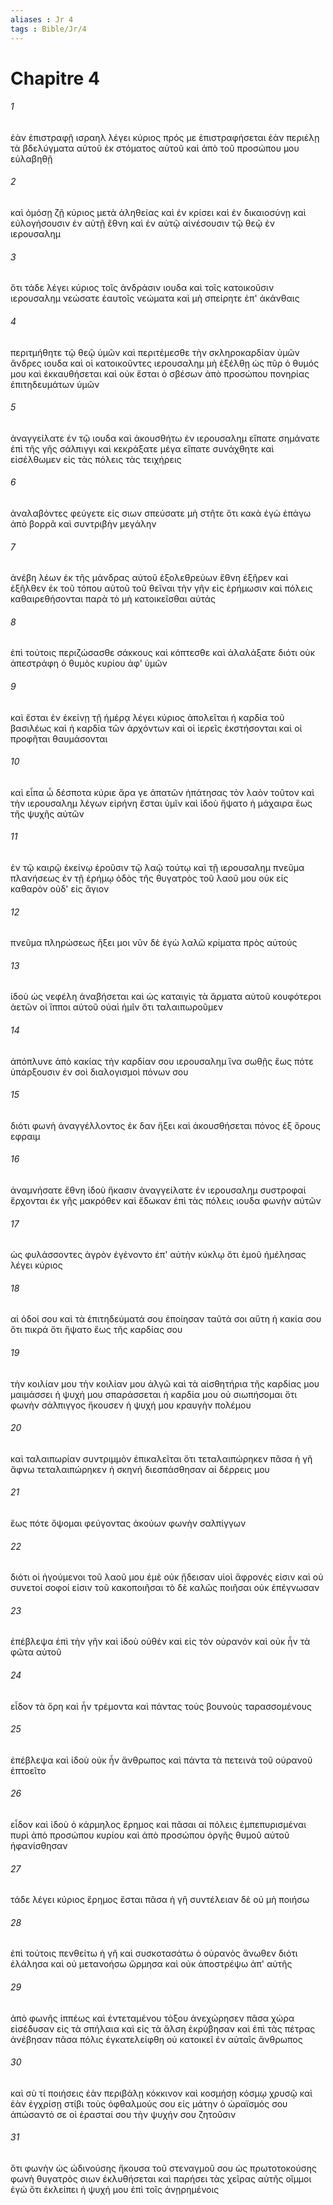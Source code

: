 ```yaml
---
aliases : Jr 4
tags : Bible/Jr/4
---
```


# Chapitre 4

###### 1
ἐὰν ἐπιστραφῇ ισραηλ λέγει κύριος πρός με ἐπιστραφήσεται ἐὰν περιέλῃ τὰ βδελύγματα αὐτοῦ ἐκ στόματος αὐτοῦ καὶ ἀπὸ τοῦ προσώπου μου εὐλαβηθῇ
###### 2
καὶ ὀμόσῃ ζῇ κύριος μετὰ ἀληθείας καὶ ἐν κρίσει καὶ ἐν δικαιοσύνῃ καὶ εὐλογήσουσιν ἐν αὐτῇ ἔθνη καὶ ἐν αὐτῷ αἰνέσουσιν τῷ θεῷ ἐν ιερουσαλημ
###### 3
ὅτι τάδε λέγει κύριος τοῖς ἀνδράσιν ιουδα καὶ τοῖς κατοικοῦσιν ιερουσαλημ νεώσατε ἑαυτοῖς νεώματα καὶ μὴ σπείρητε ἐπ' ἀκάνθαις
###### 4
περιτμήθητε τῷ θεῷ ὑμῶν καὶ περιτέμεσθε τὴν σκληροκαρδίαν ὑμῶν ἄνδρες ιουδα καὶ οἱ κατοικοῦντες ιερουσαλημ μὴ ἐξέλθῃ ὡς πῦρ ὁ θυμός μου καὶ ἐκκαυθήσεται καὶ οὐκ ἔσται ὁ σβέσων ἀπὸ προσώπου πονηρίας ἐπιτηδευμάτων ὑμῶν
###### 5
ἀναγγείλατε ἐν τῷ ιουδα καὶ ἀκουσθήτω ἐν ιερουσαλημ εἴπατε σημάνατε ἐπὶ τῆς γῆς σάλπιγγι καὶ κεκράξατε μέγα εἴπατε συνάχθητε καὶ εἰσέλθωμεν εἰς τὰς πόλεις τὰς τειχήρεις
###### 6
ἀναλαβόντες φεύγετε εἰς σιων σπεύσατε μὴ στῆτε ὅτι κακὰ ἐγὼ ἐπάγω ἀπὸ βορρᾶ καὶ συντριβὴν μεγάλην
###### 7
ἀνέβη λέων ἐκ τῆς μάνδρας αὐτοῦ ἐξολεθρεύων ἔθνη ἐξῆρεν καὶ ἐξῆλθεν ἐκ τοῦ τόπου αὐτοῦ τοῦ θεῖναι τὴν γῆν εἰς ἐρήμωσιν καὶ πόλεις καθαιρεθήσονται παρὰ τὸ μὴ κατοικεῖσθαι αὐτάς
###### 8
ἐπὶ τούτοις περιζώσασθε σάκκους καὶ κόπτεσθε καὶ ἀλαλάξατε διότι οὐκ ἀπεστράφη ὁ θυμὸς κυρίου ἀφ' ὑμῶν
###### 9
καὶ ἔσται ἐν ἐκείνῃ τῇ ἡμέρᾳ λέγει κύριος ἀπολεῖται ἡ καρδία τοῦ βασιλέως καὶ ἡ καρδία τῶν ἀρχόντων καὶ οἱ ἱερεῖς ἐκστήσονται καὶ οἱ προφῆται θαυμάσονται
###### 10
καὶ εἶπα ὦ δέσποτα κύριε ἄρα γε ἀπατῶν ἠπάτησας τὸν λαὸν τοῦτον καὶ τὴν ιερουσαλημ λέγων εἰρήνη ἔσται ὑμῖν καὶ ἰδοὺ ἥψατο ἡ μάχαιρα ἕως τῆς ψυχῆς αὐτῶν
###### 11
ἐν τῷ καιρῷ ἐκείνῳ ἐροῦσιν τῷ λαῷ τούτῳ καὶ τῇ ιερουσαλημ πνεῦμα πλανήσεως ἐν τῇ ἐρήμῳ ὁδὸς τῆς θυγατρὸς τοῦ λαοῦ μου οὐκ εἰς καθαρὸν οὐδ' εἰς ἅγιον
###### 12
πνεῦμα πληρώσεως ἥξει μοι νῦν δὲ ἐγὼ λαλῶ κρίματα πρὸς αὐτούς
###### 13
ἰδοὺ ὡς νεφέλη ἀναβήσεται καὶ ὡς καταιγὶς τὰ ἅρματα αὐτοῦ κουφότεροι ἀετῶν οἱ ἵπποι αὐτοῦ οὐαὶ ἡμῖν ὅτι ταλαιπωροῦμεν
###### 14
ἀπόπλυνε ἀπὸ κακίας τὴν καρδίαν σου ιερουσαλημ ἵνα σωθῇς ἕως πότε ὑπάρξουσιν ἐν σοὶ διαλογισμοὶ πόνων σου
###### 15
διότι φωνὴ ἀναγγέλλοντος ἐκ δαν ἥξει καὶ ἀκουσθήσεται πόνος ἐξ ὄρους εφραιμ
###### 16
ἀναμνήσατε ἔθνη ἰδοὺ ἥκασιν ἀναγγείλατε ἐν ιερουσαλημ συστροφαὶ ἔρχονται ἐκ γῆς μακρόθεν καὶ ἔδωκαν ἐπὶ τὰς πόλεις ιουδα φωνὴν αὐτῶν
###### 17
ὡς φυλάσσοντες ἀγρὸν ἐγένοντο ἐπ' αὐτὴν κύκλῳ ὅτι ἐμοῦ ἠμέλησας λέγει κύριος
###### 18
αἱ ὁδοί σου καὶ τὰ ἐπιτηδεύματά σου ἐποίησαν ταῦτά σοι αὕτη ἡ κακία σου ὅτι πικρά ὅτι ἥψατο ἕως τῆς καρδίας σου
###### 19
τὴν κοιλίαν μου τὴν κοιλίαν μου ἀλγῶ καὶ τὰ αἰσθητήρια τῆς καρδίας μου μαιμάσσει ἡ ψυχή μου σπαράσσεται ἡ καρδία μου οὐ σιωπήσομαι ὅτι φωνὴν σάλπιγγος ἤκουσεν ἡ ψυχή μου κραυγὴν πολέμου
###### 20
καὶ ταλαιπωρίαν συντριμμὸν ἐπικαλεῖται ὅτι τεταλαιπώρηκεν πᾶσα ἡ γῆ ἄφνω τεταλαιπώρηκεν ἡ σκηνή διεσπάσθησαν αἱ δέρρεις μου
###### 21
ἕως πότε ὄψομαι φεύγοντας ἀκούων φωνὴν σαλπίγγων
###### 22
διότι οἱ ἡγούμενοι τοῦ λαοῦ μου ἐμὲ οὐκ ᾔδεισαν υἱοὶ ἄφρονές εἰσιν καὶ οὐ συνετοί σοφοί εἰσιν τοῦ κακοποιῆσαι τὸ δὲ καλῶς ποιῆσαι οὐκ ἐπέγνωσαν
###### 23
ἐπέβλεψα ἐπὶ τὴν γῆν καὶ ἰδοὺ οὐθέν καὶ εἰς τὸν οὐρανόν καὶ οὐκ ἦν τὰ φῶτα αὐτοῦ
###### 24
εἶδον τὰ ὄρη καὶ ἦν τρέμοντα καὶ πάντας τοὺς βουνοὺς ταρασσομένους
###### 25
ἐπέβλεψα καὶ ἰδοὺ οὐκ ἦν ἄνθρωπος καὶ πάντα τὰ πετεινὰ τοῦ οὐρανοῦ ἐπτοεῖτο
###### 26
εἶδον καὶ ἰδοὺ ὁ κάρμηλος ἔρημος καὶ πᾶσαι αἱ πόλεις ἐμπεπυρισμέναι πυρὶ ἀπὸ προσώπου κυρίου καὶ ἀπὸ προσώπου ὀργῆς θυμοῦ αὐτοῦ ἠφανίσθησαν
###### 27
τάδε λέγει κύριος ἔρημος ἔσται πᾶσα ἡ γῆ συντέλειαν δὲ οὐ μὴ ποιήσω
###### 28
ἐπὶ τούτοις πενθείτω ἡ γῆ καὶ συσκοτασάτω ὁ οὐρανὸς ἄνωθεν διότι ἐλάλησα καὶ οὐ μετανοήσω ὥρμησα καὶ οὐκ ἀποστρέψω ἀπ' αὐτῆς
###### 29
ἀπὸ φωνῆς ἱππέως καὶ ἐντεταμένου τόξου ἀνεχώρησεν πᾶσα χώρα εἰσέδυσαν εἰς τὰ σπήλαια καὶ εἰς τὰ ἄλση ἐκρύβησαν καὶ ἐπὶ τὰς πέτρας ἀνέβησαν πᾶσα πόλις ἐγκατελείφθη οὐ κατοικεῖ ἐν αὐταῖς ἄνθρωπος
###### 30
καὶ σὺ τί ποιήσεις ἐὰν περιβάλῃ κόκκινον καὶ κοσμήσῃ κόσμῳ χρυσῷ καὶ ἐὰν ἐγχρίσῃ στίβι τοὺς ὀφθαλμούς σου εἰς μάτην ὁ ὡραϊσμός σου ἀπώσαντό σε οἱ ἐρασταί σου τὴν ψυχήν σου ζητοῦσιν
###### 31
ὅτι φωνὴν ὡς ὠδινούσης ἤκουσα τοῦ στεναγμοῦ σου ὡς πρωτοτοκούσης φωνὴ θυγατρὸς σιων ἐκλυθήσεται καὶ παρήσει τὰς χεῖρας αὐτῆς οἴμμοι ἐγώ ὅτι ἐκλείπει ἡ ψυχή μου ἐπὶ τοῖς ἀνῃρημένοις
